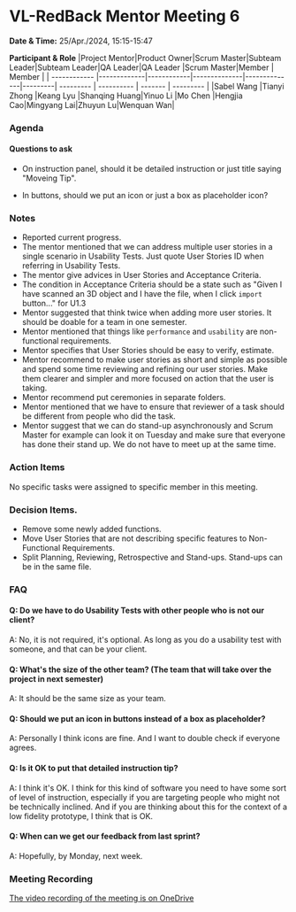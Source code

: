# VL-RedBack Mentor Meeting 6

**Date & Time:** 25/Apr./2024, 15:15-15:47

**Participant & Role**
|Project Mentor|Product Owner|Scrum Master|Subteam Leader|Subteam Leader|QA Leader|QA Leader  |Scrum Master|Member   | Member    |
| ------------ |-------------|------------|--------------|--------------|---------| --------- | ---------- | ------- | --------- |
|Sabel Wang    |Tianyi Zhong |Keang Lyu   |Shanqing Huang|Yinuo Li      |Mo Chen  |Hengjia Cao|Mingyang Lai|Zhuyun Lu|Wenquan Wan|

### Agenda

#### Questions to ask

- On instruction panel, should it be detailed instruction or just title saying "Moveing Tip".

- In buttons, should we put an icon or just a box as placeholder icon?

### Notes

- Reported current progress.
- The mentor mentioned that we can address multiple user stories in a single scenario in Usability Tests. Just quote User Stories ID when referring in Usability Tests.
- The mentor give advices in User Stories and Acceptance Criteria.
- The condition in Acceptance Criteria should be a state such as "Given I have scanned an 3D object and I have the file, when I click `import` button..." for U1.3
- Mentor suggested that think twice when adding more user stories. It should be doable for a team in one semester.
- Mentor mentioned that things like `performance` and `usability` are non-functional requirements.
- Mentor specifies that User Stories should be easy to verify, estimate.
- Mentor recommend to make user stories as short and simple as possible and spend some time reviewing and refining our user stories. Make them clearer and simpler and more focused on action that the user is taking.
- Mentor recommend put ceremonies in separate folders.
- Mentor mentioned that we have to ensure that reviewer of a task should be different from people who did the task.
- Mentor suggest that we can do stand-up asynchronously and Scrum Master for example can look it on Tuesday and make sure that everyone has done their stand up. We do not have to meet up at the same time.

### Action Items

No specific tasks were assigned to specific member in this meeting.

### Decision Items.

- Remove some newly added functions.
- Move User Stories that are not describing specific features to Non-Functional Requirements.
- Split Planning, Reviewing, Retrospective and Stand-ups. Stand-ups can be in the same file.

### FAQ

#### Q: Do we have to do Usability Tests with other people who is not our client?

A: No, it is not required, it's optional. As long as you do a usability test with someone, and that can be your client.

#### Q: What's the size of the other team? (The team that will take over the project in next semester)

A: It should be the same size as your team.

#### Q: Should we put an icon in buttons instead of a box as placeholder?

A: Personally I think icons are fine. And I want to double check if everyone agrees.

#### Q: Is it OK to put that detailed instruction tip?

A: I think it's OK. I think for this kind of software you need to have some sort of level of instruction, especially if you are targeting people who might not be technically inclined. And if you are thinking about this for the context of a low fidelity prototype, I think that is OK.

#### Q: When can we get our feedback from last sprint?

A: Hopefully, by Monday, next week.

### Meeting Recording

[The video recording of the meeting is on OneDrive](https://unimelbcloud-my.sharepoint.com/:v:/g/personal/keangl_student_unimelb_edu_au/EU5V2c5u4_lKrjvTcAdxUN8B4Z7uDgdc-myrpS4I78rzPw?e=7f5MWG)